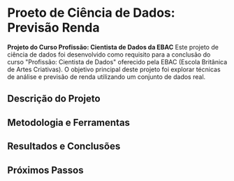 # Proeto de Ciência de Dados: Previsão Renda 
**Projeto do Curso Profissão: Cientista de Dados da EBAC**
Este projeto de ciência de dados foi desenvolvido como requisito para a conclusão do curso "Profissão: Cientista de Dados" oferecido pela EBAC (Escola Britânica de Artes Criativas). O objetivo principal deste projeto foi explorar técnicas de análise e previsão de renda utilizando um conjunto de dados real.

## Descrição do Projeto

## Metodologia e Ferramentas

## Resultados e Conclusões

## Próximos Passos



